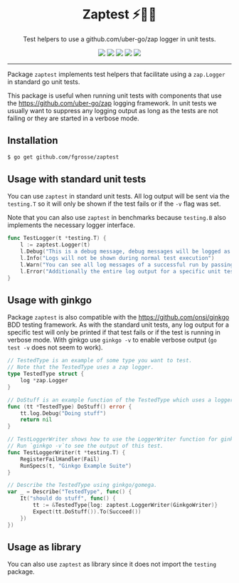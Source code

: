 <h1 align="center">Zaptest ⚡👩‍🔧</h1>
<p align="center">Test helpers to use a github.com/uber-go/zap logger in unit tests.</p>
<p align="center">
   <a href="https://github.com/fgrosse/zaptest/releases"><img src="https://img.shields.io/github/tag/fgrosse/zaptest.svg?label=version&color=brightgreen"></a>
   <a href="https://github.com/fgrosse/zaptest/actions/workflows/test.yml"><img src="https://github.com/fgrosse/zaptest/actions/workflows/test.yml/badge.svg"></a>
   <a href="https://goreportcard.com/report/github.com/fgrosse/zaptest"><img src="https://goreportcard.com/badge/github.com/fgrosse/zaptest"></a>
   <a href="https://pkg.go.dev/github.com/fgrosse/zaptest"><img src="https://img.shields.io/badge/godoc-reference-blue.svg?color=blue"></a>
   <a href="https://github.com/fgrosse/zaptest/blob/master/LICENSE"><img src="https://img.shields.io/badge/license-MIT-4183c4.svg"></a>
</p>

---

Package `zaptest` implements test helpers that facilitate using a `zap.Logger`
in standard go unit tests.

This package is useful when running unit tests with components that use the
https://github.com/uber-go/zap logging framework. In unit tests we usually want
to suppress any logging output as long as the tests are not failing or they are
started in a verbose mode.

## Installation 

```sh
$ go get github.com/fgrosse/zaptest
```

## Usage with standard unit tests

You can use `zaptest` in standard unit tests. All log output will be sent via
the `testing.T` so it will only be shown if the test fails or if the `-v` flag
was set.

Note that you can also use `zaptest` in benchmarks because `testing.B` also
implements the necessary logger interface.

```go
func TestLogger(t *testing.T) {
	l := zaptest.Logger(t)
	l.Debug("This is a debug message, debug messages will be logged as well")
	l.Info("Logs will not be shown during normal test execution")
	l.Warn("You can see all log messages of a successful run by passing the -v flag")
	l.Error("Additionally the entire log output for a specific unit test will be visible when a test fails")
}
```

## Usage with ginkgo

Package `zaptest` is also compatible with the https://github.com/onsi/ginkgo BDD
testing framework. As with the standard unit tests, any log output for a
specific test will only be printed if that test fails or if the test is running
in verbose mode. With ginkgo use `ginkgo -v` to enable verbose output (`go test -v`
does not seem to work).

```go
// TestedType is an example of some type you want to test.
// Note that the TestedType uses a zap logger.
type TestedType struct {
	log *zap.Logger
}

// DoStuff is an example function of the TestedType which uses a logger.
func (tt *TestedType) DoStuff() error {
	tt.log.Debug("Doing stuff")
	return nil
}

// TestLoggerWriter shows how to use the LoggerWriter function for ginkgo tests.
// Run `ginkgo -v`to see the output of this test.
func TestLoggerWriter(t *testing.T) {
	RegisterFailHandler(Fail)
	RunSpecs(t, "Ginkgo Example Suite")
}

// Describe the TestedType using ginkgo/gomega.
var _ = Describe("TestedType", func() {
	It("should do stuff", func() {
		tt := &TestedType{log: zaptest.LoggerWriter(GinkgoWriter)}
		Expect(tt.DoStuff()).To(Succeed())
	})
})
```

## Usage as library

You can also use `zaptest` as library since it does not import the `testing`
package.
